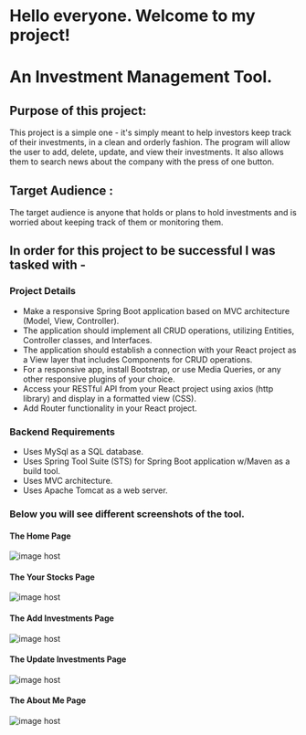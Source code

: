 # Hello everyone. Welcome to my project!

# An Investment Management Tool.

## Purpose of this project:

This project is a simple one - it's simply meant to help investors keep track of their investments, in a clean and orderly fashion. The program will allow the user to add, delete, update, and view their investments. It also allows them to search news about the company with the press of one button.

## Target Audience :

The target audience is anyone that holds or plans to hold investments and is worried about keeping track of them or monitoring them.

## In order for this project to be successful I was tasked with -

### Project Details

- Make a responsive Spring Boot application based on MVC architecture (Model, View, Controller).
- The application should implement all CRUD operations, utilizing Entities, Controller classes, and Interfaces.
- The application should establish a connection with your React project as a View layer that includes Components for CRUD operations.
- For a responsive app, install Bootstrap, or use Media Queries, or any other responsive plugins of your choice.
- Access your RESTful API from your React project using axios (http library) and display in a formatted view (CSS).
- Add Router functionality in your React project.

### Backend Requirements

- Uses MySql as a SQL database.
- Uses Spring Tool Suite (STS) for Spring Boot application w/Maven as a build tool.
- Uses MVC architecture.
- Uses Apache Tomcat as a web server.

<!-- ### Github Requirements

Commits to GitHub every day
A README.md file with explanations of the technologies used, the approach taken, a link to your live site, installation instructions, unsolved problems, etc.
Project must be approved by Instructor approval at the start of project week
readme file clearly documents the purpose of the project as a problem statement, and the target end user for this program -->

### Below you will see different screenshots of the tool.

#### The Home Page

<img src="https://i.imgur.com/SVj6dK0.png" alt="image host"/>

#### The Your Stocks Page

<img src="https://i.imgur.com/QtN5kQC.png" alt="image host"/>

#### The Add Investments Page

<img src="https://i.imgur.com/NmXiznO.png" alt="image host"/>

#### The Update Investments Page

<img src="https://i.imgur.com/0lhYuue.png" alt="image host"/>

#### The About Me Page

<img src="https://i.imgur.com/rwvIcrU.png" alt="image host"/>
